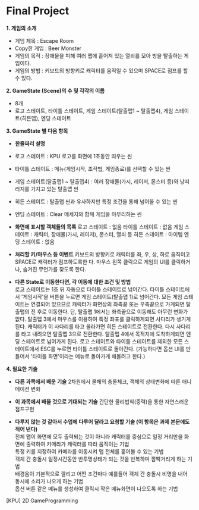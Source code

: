 # Final Project

__1. 게임의 소개__
- 게임 제목 : Escape Room
- Copy한 게임 : Beer Monster
- 게임의 목적 : 장애물을 피해 여러 맵에 흩어져 있는 열쇠를 모아 방을 탈출하는 게임이다.
- 게임의 방법 : 키보드의 방향키로 캐릭터를 움직일 수 있으며 SPACE로 점프를 할 수 있다.


__2. GameState (Scene)의 수 및 각각의 이름__
- 8개
- 로고 스테이트, 타이틀 스테이트, 게임 스테이트(탈출맵1 ~ 탈출맵4), 게임 스테이트(히든맵), 엔딩 스테이트


__3. GameState 별 다음 항목__
- __한줄짜리 설명__
- 로고 스테이트 : KPU 로고를 화면에 1초동안 띄우는 씬
- 타이틀 스테이트 : 메뉴(게임시작, 조작법, 게임종료)를 선택할 수 있는 씬
- 게임 스테이트(탈출맵1 ~ 탈출맵4) : 여러 장애물(가시, 레이저, 몬스터 등)와 낭떠러지를 가지고 있는 탈출맵 씬
- 히든 스테이트 : 탈출맵 씬과 유사하지만 특정 조건을 통해 넘어올 수 있는 씬
- 엔딩 스테이트 : Clear 메세지와 함께 게임을 마무리하는 씬


- __화면에 표시할 객체들의 목록__
로고 스테이트 : 없음
타이틀 스테이트 : 없음
게임 스테이트 : 캐릭터, 장애물(가시, 레이저), 몬스터, 열쇠 등
히든 스테이트 : 아이템
엔딩 스테이트 : 없음


- __처리할 키/마우스 등 이벤트__
키보드의 방향키로 캐릭터를 좌, 우, 상, 하로 움직이고 SPACE로 캐릭터가 점프하도록한 다.
마우스 왼쪽 클릭으로 게임의 UI를 클릭하거나, 숨겨진 무언가를 찾도록 한다.


- __다른 State로 이동한다면, 각 이동에 대한 조건 및 방법__  
로고 스테이트는 1초 뒤 자동으로 타이틀 스테이트로 넘어간다.
타이틀 스테이트에서 '게임시작'을 버튼을 누르면 게임 스테이트(탈출맵 1)로 넘어간다.
모든 게임 스테이트는 연결되어 있으므로 캐릭터가 화면상의 좌측끝 또는 우측끝으로 가게되면 탈출맵의 전 후로 이동한다.
단, 탈출맵 1에서는 좌측끝으로 이동해도 아무런 변화가 없다.
탈출맵 3에서 마우스를 이용하여 특정 좌표를 클릭하게되면 사다리가 생기게 된다. 캐릭터가 이 사다리를 타고 올라가면 히든 스테이트로 전환한다. 다시 사다리를 타고 내려오면 탈출맵 3으로 전환한다.
탈출맵 4에서 목적지에 도착하게되면 엔딩 스테이트로 넘어가게 된다.
로고 스테이트와 타이틀 스테이트를 제외한 모든 스테이트에서 ESC를 누르면 타이틀 스테이트로 돌아간다.
(가능하다면 옵션 UI를 만들어서 '타이틀 화면'이라는 메뉴로 돌아가게 해볼려고 한다.)  

__4. 필요한 기술__
- __다른 과목에서 배운 기술__
2차원에서 물체의 충돌체크, 객체의 상태변화에 따른 애니메이션 변화

- __이 과목에서 배울 것으로 기대되는 기술__
간단한 물리법칙(중력)을 통한 자연스러운 점프구현

- __다루지 않는 것 같아서 수업에 다루어 달라고 요청할 기술 (이 항목은 과제 본문에도 적어 낸다)__  
전체 맵이 화면에 모두 출력되는 것이 아니라 캐릭터를 중심으로 일정 거리만을 화면에 출력하여 카메라가 캐릭터를 따라 움직이는 기법  
특정 키를 지정하여 카메라를 이동시켜 맵 전체를 훑어볼 수 있는 기법  
객체 간 충돌시 일정시간동안 반투명상태가 되는 것을 반복하며 깜빡거리게 하는 기법  
배경음이 기본적으로 깔리고 어떤 조건마다 예를들어 객체 간 충돌시 비명을 내어 동시에 소리가 나오게 하는 기법  
옵션 버튼 같은 메뉴를 생성하여 클릭시 작은 메뉴화면이 나오도록 하는 기법

[KPU] 2D GameProgramming
